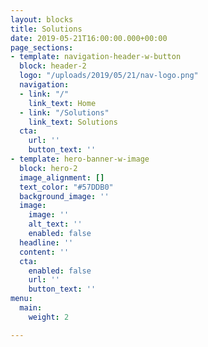 ```yaml
---
layout: blocks
title: Solutions
date: 2019-05-21T16:00:00.000+00:00
page_sections:
- template: navigation-header-w-button
  block: header-2
  logo: "/uploads/2019/05/21/nav-logo.png"
  navigation:
  - link: "/"
    link_text: Home
  - link: "/Solutions"
    link_text: Solutions
  cta:
    url: ''
    button_text: ''
- template: hero-banner-w-image
  block: hero-2
  image_alignment: []
  text_color: "#57DDB0"
  background_image: ''
  image:
    image: ''
    alt_text: ''
    enabled: false
  headline: ''
  content: ''
  cta:
    enabled: false
    url: ''
    button_text: ''
menu:
  main:
    weight: 2

---
```

